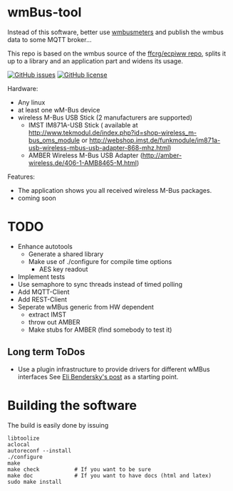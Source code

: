 wmBus-tool
==========


Instead of this software, better use [wmbusmeters](https://github.com/the78mole/wmbusmeters) and publish the wmbus data to some MQTT broker...


This repo is based on the wmbus source of the [ffcrg/ecpiww repo](https://github.com/ffcrg/ecpiww), splits it up to
a library and an application part and widens its usage.

[![GitHub issues](https://img.shields.io/github/issues/the78mole/wmBus-tool.svg?style=flat-square)](https://github.com/the78mole/wmBus-tool/issues)
[![GitHub license](https://img.shields.io/github/license/the78mole/wmBus-tool.svg?style=flat-square)](https://github.com/the78mole/wmBus-tool)


Hardware:
  - Any linux
  - at least one wM-Bus device
  - wireless M-Bus USB Stick (2 manufacturers are supported)
  	- IMST IM871A-USB Stick ( available at http://www.tekmodul.de/index.php?id=shop-wireless_m-bus_oms_module or http://webshop.imst.de/funkmodule/im871a-usb-wireless-mbus-usb-adapter-868-mhz.html)
  	- AMBER Wireless M-Bus USB Adapter (http://amber-wireless.de/406-1-AMB8465-M.html)

Features:
 - The application shows you all received wireless M-Bus packages. 
 - coming soon


# TODO

 - Enhance autotools
   - Generate a shared library
   - Make use of ./configure for compile time options
     - AES key readout
 - Implement tests
 - Use semaphore to sync threads instead of timed polling
 - Add MQTT-Client
 - Add REST-Client
 - Seperate wMBus generic from HW dependent 
   - extract IMST
   - throw out AMBER
   - Make stubs for AMBER (find somebody to test it)

## Long term ToDos

 - Use a plugin infrastructure to provide drivers for different wMBus interfaces
   See [Eli Bendersky's post](https://eli.thegreenplace.net/2012/08/24/plugins-in-c) as a starting point.

# Building the software

The build is easily done by issuing

    libtoolize
    aclocal
    autoreconf --install
    ./configure
    make
    make check           # If you want to be sure
    make doc             # If you want to have docs (html and latex)
    sudo make install
